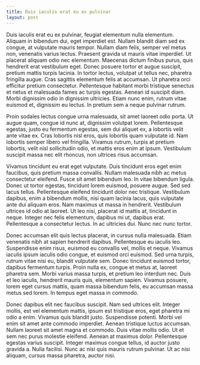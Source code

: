 ```yaml
---
title: Duis iaculis erat eu ex pulvinar
layout: post
---
```


Duis iaculis erat eu ex pulvinar, feugiat elementum nulla elementum. Aliquam in bibendum dui, eget imperdiet est. Nullam blandit diam sed ex congue, at vulputate mauris tempor. Nullam diam felis, semper vel metus non, venenatis varius lectus. Praesent gravida ut mauris vitae imperdiet. Ut placerat aliquam odio nec elementum. Maecenas dictum finibus purus, quis hendrerit erat vestibulum eget. Donec posuere tortor et augue suscipit, pretium mattis turpis lacinia. In tortor lectus, volutpat ut tellus nec, pharetra fringilla augue. Cras sagittis elementum felis at accumsan. Ut pharetra orci efficitur pretium consectetur. Pellentesque habitant morbi tristique senectus et netus et malesuada fames ac turpis egestas. Aenean id suscipit diam. Morbi dignissim odio in dignissim ultricies. Etiam nunc enim, rutrum vitae euismod et, dignissim eu lectus. In pretium sem a neque pulvinar rutrum.

Proin sodales lectus congue urna malesuada, sit amet laoreet odio porta. Ut augue quam, congue id nunc at, dignissim volutpat lorem. Pellentesque egestas, justo eu fermentum egestas, sem dui aliquet ex, a lobortis velit ante vitae ex. Cras lobortis nisl eros, quis lobortis quam vulputate id. Nam lobortis semper libero vel fringilla. Vivamus rutrum, turpis at pretium lobortis, velit nisl sollicitudin odio, et mattis eros enim at ipsum. Vestibulum suscipit massa nec elit rhoncus, non ultrices risus accumsan.

Vivamus tincidunt eu erat eget vulputate. Duis tincidunt eros eget enim faucibus, quis pretium massa convallis. Nullam malesuada nibh ac metus consectetur eleifend. Fusce sit amet bibendum leo. In vitae bibendum ligula. Donec ut tortor egestas, tincidunt lorem euismod, posuere augue. Sed sed lacus tellus. Pellentesque eleifend tincidunt dolor nec tristique. Vestibulum dapibus, enim a bibendum mollis, nisi quam lacinia lacus, quis vulputate ante dui aliquam eros. Nam maximus ut massa in hendrerit. Vestibulum ultrices id odio at laoreet. Ut leo nisi, placerat id mattis at, tincidunt in neque. Integer nec felis elementum, dapibus mi ut, dapibus erat. Pellentesque a consectetur lectus. In ac ultricies dui. Nunc nec nunc tortor.

Donec accumsan elit quis lectus placerat, in cursus nulla malesuada. Etiam venenatis nibh at sapien hendrerit dapibus. Pellentesque eu iaculis leo. Suspendisse enim risus, euismod eu convallis vel, mollis et neque. Vivamus iaculis ipsum iaculis odio congue, et euismod orci euismod. Sed urna turpis, rutrum vitae nisi eu, blandit vulputate sem. Donec tincidunt euismod tortor, dapibus fermentum turpis. Proin nulla ex, congue et metus at, laoreet pharetra sem. Morbi varius massa turpis, et pretium leo interdum nec. Duis et leo iaculis, hendrerit mauris quis, elementum sapien. Vivamus posuere, lorem eget cursus mattis, quam massa bibendum felis, eu accumsan massa metus sed lorem. In tempus eget massa in commodo.

Donec dapibus elit nec faucibus suscipit. Nam sed ultrices elit. Integer mollis, est vel elementum mattis, ipsum est tristique eros, eget pharetra mi odio a enim. Vivamus quis blandit justo. Suspendisse potenti. Morbi vel enim sit amet ante commodo imperdiet. Aenean tristique luctus accumsan. Nullam laoreet sit amet magna et commodo. Duis vitae mollis odio. Ut et sem nec purus molestie eleifend. Aenean at maximus dolor. Pellentesque egestas varius suscipit. Integer maximus congue tellus, id auctor justo gravida a. Nulla facilisi. Nunc ac nisi quis mauris rutrum pulvinar. Ut ac nisi aliquam, cursus massa pharetra, auctor nisi.